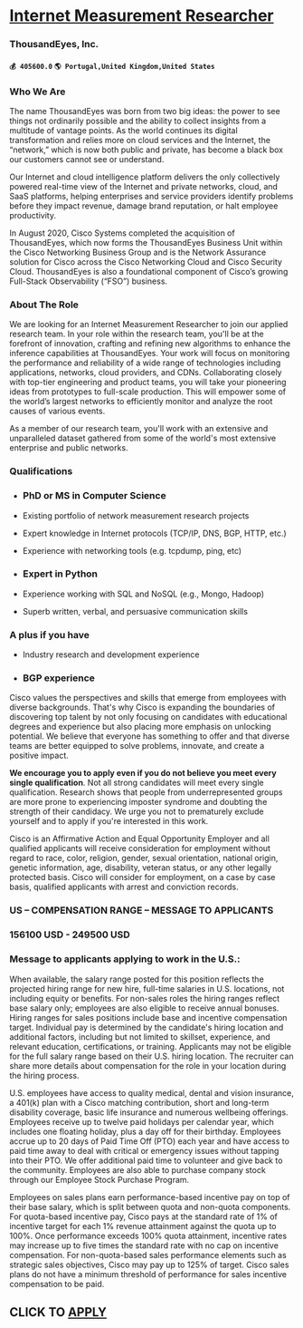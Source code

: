 # [Internet Measurement Researcher](https://www.remotewlb.com/apply/internet-measurement-researcher)  
### ThousandEyes, Inc.  
#### `💰 405600.0` `🌎 Portugal,United Kingdom,United States`  

### Who We Are

The name ThousandEyes was born from two big ideas: the power to see things not ordinarily possible and the ability to collect insights from a multitude of vantage points. As the world continues its digital transformation and relies more on cloud services and the Internet, the “network,” which is now both public and private, has become a black box our customers cannot see or understand.

Our Internet and cloud intelligence platform delivers the only collectively powered real-time view of the Internet and private networks, cloud, and SaaS platforms, helping enterprises and service providers identify problems before they impact revenue, damage brand reputation, or halt employee productivity.

In August 2020, Cisco Systems completed the acquisition of ThousandEyes, which now forms the ThousandEyes Business Unit within the Cisco Networking Business Group and is the Network Assurance solution for Cisco across the Cisco Networking Cloud and Cisco Security Cloud. ThousandEyes is also a foundational component of Cisco’s growing Full-Stack Observability (“FSO”) business.

### About The Role

We are looking for an Internet Measurement Researcher to join our applied research team. In your role within the research team, you'll be at the forefront of innovation, crafting and refining new algorithms to enhance the inference capabilities at ThousandEyes. Your work will focus on monitoring the performance and reliability of a wide range of technologies including applications, networks, cloud providers, and CDNs. Collaborating closely with top-tier engineering and product teams, you will take your pioneering ideas from prototypes to full-scale production. This will empower some of the world’s largest networks to efficiently monitor and analyze the root causes of various events.

As a member of our research team, you'll work with an extensive and unparalleled dataset gathered from some of the world's most extensive enterprise and public networks.

### **Qualifications**

  * ### PhD or MS in Computer Science

  * Existing portfolio of network measurement research projects

  * Expert knowledge in Internet protocols (TCP/IP, DNS, BGP, HTTP, etc.)

  * Experience with networking tools (e.g. tcpdump, ping, etc)

  * ### Expert in Python

  * Experience working with SQL and NoSQL (e.g., Mongo, Hadoop)

  * Superb written, verbal, and persuasive communication skills

### A plus if you have

  * Industry research and development experience

  * ### BGP experience

Cisco values the perspectives and skills that emerge from employees with diverse backgrounds. That's why Cisco is expanding the boundaries of discovering top talent by not only focusing on candidates with educational degrees and experience but also placing more emphasis on unlocking potential. We believe that everyone has something to offer and that diverse teams are better equipped to solve problems, innovate, and create a positive impact.  
  
 **We encourage you to apply even if you do not believe you meet every single qualification**. Not all strong candidates will meet every single qualification. Research shows that people from underrepresented groups are more prone to experiencing imposter syndrome and doubting the strength of their candidacy. We urge you not to prematurely exclude yourself and to apply if you're interested in this work.

Cisco is an Affirmative Action and Equal Opportunity Employer and all qualified applicants will receive consideration for employment without regard to race, color, religion, gender, sexual orientation, national origin, genetic information, age, disability, veteran status, or any other legally protected basis. Cisco will consider for employment, on a case by case basis, qualified applicants with arrest and conviction records.

### **US – COMPENSATION RANGE – MESSAGE TO APPLICANTS**

### 156100 USD - 249500 USD

###  **Message to applicants applying to work in the U.S.:**

When available, the salary range posted for this position reflects the projected hiring range for new hire, full-time salaries in U.S. locations, not including equity or benefits. For non-sales roles the hiring ranges reflect base salary only; employees are also eligible to receive annual bonuses. Hiring ranges for sales positions include base and incentive compensation target. Individual pay is determined by the candidate's hiring location and additional factors, including but not limited to skillset, experience, and relevant education, certifications, or training. Applicants may not be eligible for the full salary range based on their U.S. hiring location. The recruiter can share more details about compensation for the role in your location during the hiring process.

U.S. employees have access to quality medical, dental and vision insurance, a 401(k) plan with a Cisco matching contribution, short and long-term disability coverage, basic life insurance and numerous wellbeing offerings. Employees receive up to twelve paid holidays per calendar year, which includes one floating holiday, plus a day off for their birthday. Employees accrue up to 20 days of Paid Time Off (PTO) each year and have access to paid time away to deal with critical or emergency issues without tapping into their PTO. We offer additional paid time to volunteer and give back to the community. Employees are also able to purchase company stock through our Employee Stock Purchase Program.

Employees on sales plans earn performance-based incentive pay on top of their base salary, which is split between quota and non-quota components. For quota-based incentive pay, Cisco pays at the standard rate of 1% of incentive target for each 1% revenue attainment against the quota up to 100%. Once performance exceeds 100% quota attainment, incentive rates may increase up to five times the standard rate with no cap on incentive compensation. For non-quota-based sales performance elements such as strategic sales objectives, Cisco may pay up to 125% of target. Cisco sales plans do not have a minimum threshold of performance for sales incentive compensation to be paid.

  
## CLICK TO [APPLY](https://www.remotewlb.com/apply/internet-measurement-researcher)

